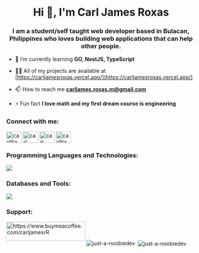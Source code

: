 <h1 align="center">Hi 👋, I'm Carl James Roxas</h1>
<h3 align="center">I am a student/self taught web developer based in Bulacan, Philippines who loves building web applications that can help other people.</h3>

- 🌱 I’m currently learning **GO, NestJS, TypeScript**

- 👨‍💻 All of my projects are available at [https://carljamesroxas.vercel.app/](https://carljamesroxas.vercel.app/)

- 📫 How to reach me **carljames.roxas.m@gmail.com**

- ⚡ Fun fact **I love math and my first dream course is engineering**

<h3 align="left">Connect with me:</h3>
<p align="left">
<a href="https://twitter.com/carllljamessss" target="blank"><img align="center" src="https://raw.githubusercontent.com/rahuldkjain/github-profile-readme-generator/master/src/images/icons/Social/twitter.svg" alt="carllljamessss" height="30" width="40" /></a>
<a href="https://linkedin.com/in/carl james roxas" target="blank"><img align="center" src="https://raw.githubusercontent.com/rahuldkjain/github-profile-readme-generator/master/src/images/icons/Social/linked-in-alt.svg" alt="carl james roxas" height="30" width="40" /></a>
<a href="https://fb.com/carl james" target="blank"><img align="center" src="https://raw.githubusercontent.com/rahuldkjain/github-profile-readme-generator/master/src/images/icons/Social/facebook.svg" alt="carl james" height="30" width="40" /></a>
<a href="https://instagram.com/carllljamesss" target="blank"><img align="center" src="https://raw.githubusercontent.com/rahuldkjain/github-profile-readme-generator/master/src/images/icons/Social/instagram.svg" alt="carllljamesss" height="30" width="40" /></a>
</p>

<h3 align="left">Programming Languages and Technologies:</h3>
<p align="left">
  <a href="https://carljamesroxas.vercel.app/">
    <img src="https://skillicons.dev/icons?i=nestjs,ts,go,htmx,graphql,apollo,nextjs,vite,express,materialui,tailwind,php,django,python" />
  </a>
</p>


<h3 align="left">Databases and Tools:</h3>
<p align="left">
  <a href="https://carljamesroxas.vercel.app/">
    <img src="https://skillicons.dev/icons?i=postgres,mongodb,mysql,sqlite,prisma,docker,redis,git,github,postman,supabase,firebase,vscode,npm,yarn" />
  </a>
</p>

<h3 align="left">Support:</h3>
<p><a href="https://www.buymeacoffee.com/https://www.buymeacoffee.com/carljamesrR"> <img align="left" src="https://cdn.buymeacoffee.com/buttons/v2/default-yellow.png" height="50" width="210" alt="https://www.buymeacoffee.com/carljamesrR" /></a></p><br><br>

<p><img align="left" src="https://github-readme-stats.vercel.app/api/top-langs?username=just-a-noobiedev&show_icons=true&locale=en&layout=compact" alt="just-a-noobiedev" /></p>

<p>&nbsp;<img align="center" src="https://github-readme-stats.vercel.app/api?username=just-a-noobiedev&show_icons=true&locale=en" alt="just-a-noobiedev" /></p>
